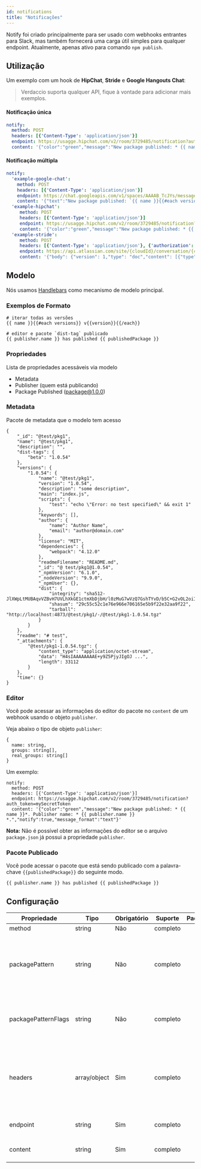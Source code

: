 ```yaml
---
id: notifications
title: "Notificações"
---
```


Notify foi criado principalmente para ser usado com webhooks entrantes para Slack, mas também fornecerá uma carga útil simples para qualquer endpoint. Atualmente, apenas ativo para comando `npm publish`.

## Utilização

Um exemplo com um hook de **HipChat**, **Stride** e **Google Hangouts Chat**:

> Verdaccio suporta qualquer API, fique à vontade para adicionar mais exemplos.

#### Notificação única

```yaml
notify:
  method: POST
  headers: [{'Content-Type': 'application/json'}]
  endpoint: https://usagge.hipchat.com/v2/room/3729485/notification?auth_token=mySecretToken
  content: '{"color":"green","message":"New package published: * {{ name }}*","notify":true,"message_format":"text"}'
```

#### Notificação múltipla

```yaml
notify:
  'example-google-chat':
    method: POST
    headers: [{'Content-Type': 'application/json'}]
    endpoint: https://chat.googleapis.com/v1/spaces/AAAAB_TcJYs/messages?key=myKey&token=myToken
    content: '{"text":"New package published: `{{ name }}{{#each versions}} v{{version}}{{/each}}`"}'
  'example-hipchat':
     method: POST
     headers: [{'Content-Type': 'application/json'}]
     endpoint: https://usagge.hipchat.com/v2/room/3729485/notification?auth_token=mySecretToken
     content: '{"color":"green","message":"New package published: * {{ name }}*","notify":true,"message_format":"text"}'
  'example-stride':
     method: POST
     headers: [{'Content-Type': 'application/json'}, {'authorization': 'Bearer secretToken'}]
     endpoint: https://api.atlassian.com/site/{cloudId}/conversation/{conversationId}/message
     content: '{"body": {"version": 1,"type": "doc","content": [{"type": "paragraph","content": [{"type": "text","text": "New package published: * {{ name }}* Publisher name: * {{ publisher.name }}"}]}]}}'     
```

## Modelo

Nós usamos [Handlebars](https://handlebarsjs.com/) como mecanismo de modelo principal.

### Exemplos de Formato

    # iterar todas as versões
    {{ name }}{{#each versions}} v{{version}}{{/each}}
    
    # editor e pacote `dist-tag` publicado
    {{ publisher.name }} has published {{ publishedPackage }}
    

### Propriedades

Lista de propriedades acessáveis via modelo

* Metadata
* Publisher (quem está publicando)
* Package Published (package@1.0.0)

### Metadata

Pacote de metadata que o modelo tem acesso

    {
        "_id": "@test/pkg1",
        "name": "@test/pkg1",
        "description": "",
        "dist-tags": {
            "beta": "1.0.54"
        },
        "versions": {
            "1.0.54": {
                "name": "@test/pkg1",
                "version": "1.0.54",
                "description": "some description",
                "main": "index.js",
                "scripts": {
                    "test": "echo \"Error: no test specified\" && exit 1"
                },
                "keywords": [],
                "author": {
                    "name": "Author Name",
                    "email": "author@domain.com"
                },
                "license": "MIT",
                "dependencies": {
                    "webpack": "4.12.0"
                },
                "readmeFilename": "README.md",
                "_id": "@ test/pkg1@1.0.54",
                "_npmVersion": "6.1.0",
                "_nodeVersion": "9.9.0",
                "_npmUser": {},
                "dist": {
                    "integrity": "sha512-JlXWpLtMUBAqvVZBvH7UVLhXkGE1ctmXbDjbH/l0zMuG7wVzQ7GshTYvD/b5C+G2vOL2oiIS1RtayA/kKkTwKw==",
                    "shasum": "29c55c52c1e76e966e706165e5b9f22e32aa9f22",
                    "tarball": "http://localhost:4873/@test/pkg1/-/@test/pkg1-1.0.54.tgz"
                }
            }
        },
        "readme": "# test",
        "_attachments": {
            "@test/pkg1-1.0.54.tgz": {
                "content_type": "application/octet-stream",
                "data": "H4sIAAAAAAAAE+y9Z5PjyJIgOJ ...",
                "length": 33112
            }
        },
        "time": {}
    }
    

### Editor

Você pode acessar as informações do editor do pacote no `content` de um webhook usando o objeto `publisher`.

Veja abaixo o tipo de objeto `publisher`:

    {
      name: string,
      groups: string[],
      real_groups: string[]
    }
    

Um exemplo:

    notify:
      method: POST
      headers: [{'Content-Type': 'application/json'}]
      endpoint: https://usagge.hipchat.com/v2/room/3729485/notification?auth_token=mySecretToken
      content: '{"color":"green","message":"New package published: * {{ name }}*. Publisher name: * {{ publisher.name }} *.","notify":true,"message_format":"text"}'
    

**Nota:** Não é possível obter as informações do editor se o arquivo `package.json` já possui a propriedade `publisher`.

### Pacote Publicado

Você pode acessar o pacote que está sendo publicado com a palavra-chave `{{publishedPackage}}` do seguinte modo.

    {{ publisher.name }} has published {{ publishedPackage }}
    

## Configuração

| Propriedade         | Tipo         | Obrigatório | Suporte  | Padrão | Descrição                                                                                    |
| ------------------- | ------------ | ----------- | -------- | ------ | -------------------------------------------------------------------------------------------- |
| method              | string       | Não         | completo |        | HTTP verb                                                                                    |
| packagePattern      | string       | Não         | completo |        | Só execute esta notificação se o nome do pacote corresponder à expressão regular             |
| packagePatternFlags | string       | Não         | completo |        | Qualquer sinalizador a ser usado com a expressão regular                                     |
| headers             | array/object | Sim         | completo |        | If this endpoint requires specific headers, set them here as an array of key: value objects. |
| endpoint            | string       | Sim         | completo |        | set the URL endpoint for this call                                                           |
| content             | string       | Sim         | completo |        | any [Handlebar](https://handlebarsjs.com/) expressions                                       |